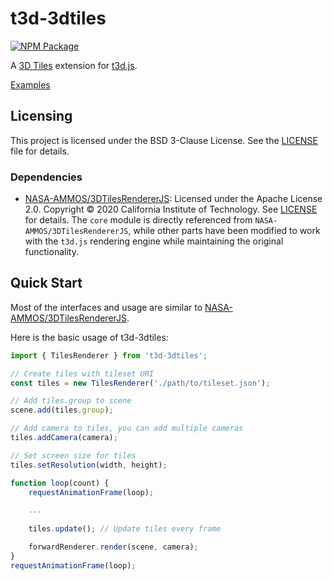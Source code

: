 # t3d-3dtiles

[![NPM Package][npm]][npm-url]

A [3D Tiles](https://www.ogc.org/standard/3dtiles/) extension for [t3d.js](https://github.com/uinosoft/t3d.js).

[Examples](https://uinosoft.github.io/t3d-3dtiles/examples/)

## Licensing

This project is licensed under the BSD 3-Clause License. See the [LICENSE](./LICENSE) file for details.

### Dependencies

- [NASA-AMMOS/3DTilesRendererJS](https://github.com/NASA-AMMOS/3DTilesRendererJS): Licensed under the Apache License 2.0. Copyright © 2020 California Institute of Technology. See [LICENSE](./src/core/LICENSE) for details. The `core` module is directly referenced from `NASA-AMMOS/3DTilesRendererJS`, while other parts have been modified to work with the `t3d.js` rendering engine while maintaining the original functionality.

## Quick Start

Most of the interfaces and usage are similar to [NASA-AMMOS/3DTilesRendererJS](https://github.com/NASA-AMMOS/3DTilesRendererJS/blob/master/README.md). 

Here is the basic usage of t3d-3dtiles:

````javascript
import { TilesRenderer } from 't3d-3dtiles';

// Create tiles with tileset URI
const tiles = new TilesRenderer('./path/to/tileset.json');

// Add tiles.group to scene
scene.add(tiles.group);

// Add camera to tiles, you can add multiple cameras
tiles.addCamera(camera);

// Set screen size for tiles
tiles.setResolution(width, height);

function loop(count) {
    requestAnimationFrame(loop);

    ...
    	
    tiles.update(); // Update tiles every frame

    forwardRenderer.render(scene, camera);
}
requestAnimationFrame(loop);
````

[npm]: https://img.shields.io/npm/v/t3d-3dtiles
[npm-url]: https://www.npmjs.com/package/t3d-3dtiles